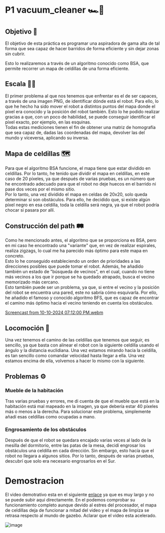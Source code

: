 # P1 vacuum_cleaner 🏎🧹​

## Objetivo 🎯
El objetivo de esta práctica es programar una aspiradora de gama alta de tal forma que sea capaz de hacer barridos de forma eficiente y sin dejar zonas sin cubrir.

Esto lo realizaremos a través de un algoritmo conocido como BSA, que permite recorrer un mapa de celdillas de una forma eficiente.

## Escala 📐​📏​

El primer problema al que nos tenemos que enfrentar es el de ser capaces, a través de una imagen PNG, de identificar dónde está el robot. Para ello, lo que he hecho ha sido mover el robot a distintos puntos del mapa donde el píxel era conocido y la posición del robot también. Esto lo he podido realizar gracias a que, con un poco de habilidad, se puede conseguir identificar el píxel exacto, por ejemplo, en las esquinas.  
Todas estas mediciones tienen el fin de obtener una matriz de homografía que sea capaz de, dadas las coordenadas del mapa, devolver las del mundo y viceversa, aplicando su inversa.

## Mapa de celdillas 🗺️

Para que el algoritmo BSA funcione, el mapa tiene que estar dividido en celdillas. Por lo tanto, he tenido que dividir el mapa en celdillas, en este caso de 20 píxeles, ya que después de varias pruebas, es un número que he encontrado adecuado para que el robot no deje huecos en el barrido ni pase dos veces por el mismo sitio.  
Por lo tanto, una vez dividido el mapa en celdas de 20x20, solo queda determinar si son obstáculos. Para ello, he decidido que, si existe algún píxel negro en esa celdilla, toda la celdilla será negra, ya que el robot podría chocar si pasara por allí.

## Construcción del path 🛤️​

Como he mencionado antes, el algoritmo que se proporciona es BSA, pero en mi caso he encontrado una "variante" que, en vez de realizar espirales, realiza zigzags, lo cual me ha parecido más óptimo para este mapa en concreto.  
Esto lo he conseguido estableciendo un orden de prioridades a las direcciones posibles que puede tomar el robot. Además, he añadido también un estado de "búsqueda de vecinos", en el cual, cuando no tiene más vecinos a los que ir porque se ha quedado atrapado, busca el vecino memorizado más cercano.  
Esto también puede ser un problema, ya que, si entre el vecino y la posición del robot se encuentra una pared, este no sabría cómo esquivarla. Por ello, he añadido el famoso y conocido algoritmo BFS, que es capaz de encontrar el camino más óptimo hacia el vecino teniendo en cuenta los obstáculos.

[Screencast from 10-10-2024 07:12:00 PM.webm](https://github.com/user-attachments/assets/84a93ae5-c22c-4872-bca3-acf78b43a251)

## Locomoción 🚗​

Una vez tenemos el camino de las celdillas que tenemos que seguir, es sencillo, ya que basta con alinear el robot con la siguiente celdilla usando el ángulo y la distancia euclidiana. Una vez estamos mirando hacia la celdilla, es tan sencillo como comandar velocidad hasta llegar a ella. Una vez estamos encima de ella, volvemos a hacer lo mismo con la siguiente.


## Problemas ⚙️​

### Mueble de la habitación  
Tras varias pruebas y errores, me di cuenta de que el mueble que está en la habitación está mal mapeado en la imagen, ya que debería estar 40 píxeles más o menos a la derecha. Para solucionar este problema, simplemente añadí esas celdillas como ocupadas a mano.

### Engrosamiento de los obstáculos  
Después de que el robot se quedara encajado varias veces al lado de la mesilla del dormitorio, entre las patas de la mesa, decidí engrosar los obstáculos una celdilla en cada dirección. Sin embargo, esto hacía que el robot no llegara a algunos sitios. Por lo tanto, después de varias pruebas, descubrí que solo era necesario engrosarlos en el Sur.

# Demostracion 

El video demotrativo esta en el siguiente [enlace](https://drive.google.com/file/d/1Jx_NMSYi-aFzczTGgYIRwAE0oGZJHlW8/view?usp=drive_link) ya que es muy largo y no se puede subir aqui directamente. En el podemos comprobar su funcionamiento completo aunque devido al estres del procesador, el mapa de celdillas deja de funcionar a mitad del video y el mapa de limpiza se retrasa respecto al mundo de gazebo. Aclarar que el video esta acelerado. 

![image](https://github.com/user-attachments/assets/31cf0125-551d-4735-a91c-b771d0321050)


